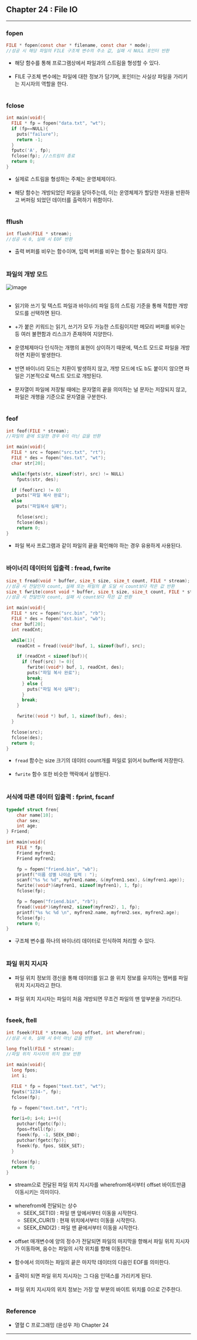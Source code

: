 Chapter 24 : File IO
--------------------

---

### fopen<br>

```c
FILE * fopen(const char * filename, const char * mode);
//성공 시 해당 파일의 FILE 구조체 변수의 주소 값, 실패 시 NULL 포인터 반환
```

-	해당 함수를 통해 프로그램상에서 파일과의 스트림을 형성할 수 있다.<br><br>
-	FILE 구조체 변수에는 파일에 대한 정보가 담기며, 포인터는 사실상 파일을 가리키는 지시자의 역할을 한다.<br><br>

### fclose<br>

```c
int main(void){
  FILE * fp = fopen("data.txt", "wt");
  if (fp==NULL){
    puts("failure");
    return -1;
  }
  fputc('A', fp);
  fclose(fp); //스트림의 종료
  return 0;
}
```

-	실제로 스트림을 형성하는 주체는 운영체제이다.<br><br>
-	해당 함수는 개방되었던 파일을 닫아주는데, 이는 운영체제가 할당한 자원을 반환하고 버퍼링 되었던 데이터를 출력하기 위함이다.<br><br>

### fflush<br>

```c
int flush(FILE * stream);
//성공 시 0, 실패 시 EOF 반환
```

-	출력 버퍼를 비우는 함수이며, 입력 버퍼를 비우는 함수는 필요하지 않다.<br><br>

### 파일의 개방 모드<br>

![image](https://user-images.githubusercontent.com/56240505/71781082-fa48bb00-300d-11ea-9440-9100a4894182.png)<br><br>

-	읽기와 쓰기 및 텍스트 파일과 바이너리 파일 등의 스트림 기준을 통해 적합한 개방 모드를 선택하면 된다.<br><br>
-	+가 붙은 키워드는 읽기, 쓰기가 모두 가능한 스트림이지만 메모리 버퍼를 비우는 등 여러 불편함과 리스크가 존재하여 지양한다.<br><br>
-	운영체제마다 인식하는 개행의 표현이 상이하기 때문에, 텍스트 모드로 파일을 개방하면 치환이 발생한다.<br><br>
-	반면 바이너리 모드는 치환이 발생하지 않고, 개방 모드에 t도 b도 붙이지 않으면 파일은 기본적으로 텍스트 모드로 개방된다.<br><br>
-	문자열이 파일에 저장될 때에는 문자열의 끝을 의미하는 널 문자는 저장되지 않고, 파일은 개행을 기준으로 문자열을 구분한다.<br><br>

### feof<br>

```c
int feof(FILE * stream);
//파일의 끝에 도달한 경우 0이 아닌 값을 반환

int main(void){
  FILE * src = fopen("src.txt", "rt");
  FILE * des = fopen("des.txt", "wt");
  char str[20];

  while(fgets(str, sizeof(str), src) != NULL)
    fputs(str, des);

  if (feof(src) != 0)
    puts("파일 복사 완료");
  else
    puts("파일복사 실패");

    fclose(src);
    fclose(des);
    return 0;
}
```

-	파일 복사 프로그램과 같이 파일의 끝을 확인해야 하는 경우 유용하게 사용된다.<br><br>

### 바이너리 데이터의 입출력 : fread, fwrite<br>

```c
size_t fread(void * buffer, size_t size, size_t count, FILE * stream);
//성공 시 전달인자 count, 실패 또는 파일의 끝 도달 시 count보다 작은 값 반환
size_t fwrite(const void * buffer, size_t size, size_t count, FILE * stream);
//성공 시 전달인자 count, 실패 시 count보다 작은 값 반환

int main(void){
  FILE * src = fopen("src.bin", "rb");
  FILE * des = fopen("dst.bin", "wb");
  char buf[20];
  int readCnt;

  while(1){
    readCnt = fread((void*)buf, 1, sizeof(buf), src);

    if (readCnt < sizeof(buf)){
      if (feof(src) != 0){
        fwrite((void*) buf, 1, readCnt, des);
        puts("파일 복사 완료");
        break;
      } else {
        puts("파일 복사 실패");
      }
      break;
    }

    fwrite((void *) buf, 1, sizeof(buf), des);
  }

  fclose(src);
  fclose(des);
  return 0;
}
```

-	`fread` 함수는 size 크기의 데이터 count개를 파일로 읽어서 buffer에 저장한다.<br><br>
-	`fwrite` 함수 또한 비슷한 맥락에서 실행된다.<br><br>

### 서식에 따른 데이터 입출력 : fprint, fscanf<br>

```c
typedef struct fren{
    char name[10];
    char sex;
    int age;
} Friend;

int main(void){
    FILE * fp;
    Friend myfren1;
    Friend myfren2;

    fp = fopen("friend.bin", "wb");
    printf("이름 성별 나이순 입력 : ");
    scanf("%s %c %d", myfren1.name, &(myfren1.sex), &(myfren1.age));
    fwrite((void*)&myfren1, sizeof(myfren1), 1, fp);
    fclose(fp);

    fp = fopen("friend.bin", "rb");
    fread((void*)&myfren2, sizeof(myfren2), 1, fp);
    printf("%s %c %d \n", myfren2.name, myfren2.sex, myfren2.age);
    fclose(fp);
    return 0;
}
```

-	구조체 변수를 하나의 바이너리 데이터로 인식하여 처리할 수 있다.<br><br>

### 파일 위치 지시자<br>

-	파일 위치 정보의 갱신을 통해 데이터를 읽고 쓸 위치 정보를 유지하는 멤버를 파일 위치 지시자라고 한다.<br><br>
-	파일 위치 지시자는 파일이 처음 개방되면 무조건 파일의 맨 앞부분을 가리킨다.<br><br>

### fseek, ftell<br>

```c
int fseek(FILE * stream, long offset, int wherefrom);
//성공 시 0, 실패 시 0이 아닌 값을 반환

long ftell(FILE * stream);
//파일 위치 지시자의 위치 정보 반환

int main(void){
  long fpos;
  int i;

  FILE * fp = fopen("text.txt", "wt");
  fputs("1234-", fp);
  fclose(fp);

  fp = fopen("text.txt", "rt");

  for(i=0; i<4; i++){
    putchar(fgetc(fp));
    fpos=ftell(fp);
    fseek(fp, -1, SEEK_END);
    putchar(fgetc(fp));
    fseek(fp, fpos, SEEK_SET);
  }

  fclose(fp);
  return 0;
}
```

-	stream으로 전달된 파일 위치 지시자를 wherefrom에서부터 offset 바이트만큼 이동시키는 의미이다.<br><br>
-	wherefrom에 전달되는 상수
	-	SEEK_SET(0) : 파일 맨 앞에서부터 이동을 시작한다.
	-	SEEK_CUR(1) : 현재 위치에서부터 이동을 시작한다.
	-	SEEK_END(2) : 파일 맨 끝에서부터 이동을 시작한다.<br><br>
-	offset 매개변수에 양의 정수가 전달되면 파일의 마지막을 향해서 파일 위치 지시자가 이동하며, 음수는 파일의 시작 위치를 향해 이동한다.<br><br>
-	함수에서 의미하는 파일의 끝은 마지막 데이터의 다음인 EOF를 의미한다.<br><br>
-	출력이 되면 파일 위치 지시자는 그 다음 인덱스를 가리키게 된다.<br><br>
-	파일 위치 지시자의 위치 정보는 가장 앞 부분의 바이트 위치를 0으로 간주한다.<br><br>

### Reference<br>

-	열혈 C 프로그래밍 (윤성우 저) Chapter 24

---
